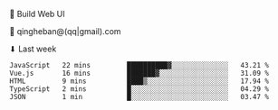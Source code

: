 🧙 Build Web UI

📧 qingheban@(qq|gmail).com

⬇ Last week

<!--START_SECTION:waka-->

```text
JavaScript   22 mins         ██████████▓░░░░░░░░░░░░░░   43.21 %
Vue.js       16 mins         ███████▓░░░░░░░░░░░░░░░░░   31.09 %
HTML         9 mins          ████▒░░░░░░░░░░░░░░░░░░░░   17.94 %
TypeScript   2 mins          █░░░░░░░░░░░░░░░░░░░░░░░░   04.29 %
JSON         1 min           █░░░░░░░░░░░░░░░░░░░░░░░░   03.47 %
```

<!--END_SECTION:waka-->

<!--
**banqinghe/banqinghe** is a ✨ _special_ ✨ repository because its `README.md` (this file) appears on your GitHub profile.

Here are some ideas to get you started:

- 🔭 I’m currently working on ...
- 🌱 I’m currently learning ...
- 👯 I’m looking to collaborate on ...
- 🤔 I’m looking for help with ...
- 💬 Ask me about ...
- 📫 How to reach me: ...
- 😄 Pronouns: ...
- ⚡ Fun fact: ...
-->
